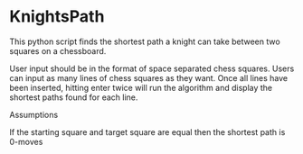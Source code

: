 # KnightsPath

This python script finds the shortest path a knight can take
between two squares on a chessboard. 

User input should be in the format of space separated chess 
squares. Users can input as many lines of chess squares as 
they want. Once all lines have been inserted, hitting enter 
twice will run the algorithm and display the shortest paths
found for each line.

Assumptions

If the starting square and target square are equal then the
shortest path is 0-moves